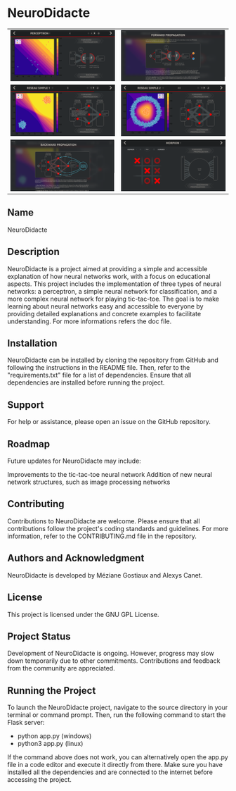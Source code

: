 # NeuroDidacte


<table>
  <tr>
    <td><img src="doc/screenshots/Screenshot2.png"></td>
    <td><img src="doc/screenshots/Screenshot3.png"></td>
  </tr>
  <tr>
    <td><img src="doc/screenshots/Screenshot4.png"></td>
    <td><img src="doc/screenshots/Screenshot5.png"></td>
  </tr>
  <tr>
    <td><img src="doc/screenshots/Screenshot6.png"></td>
    <td><img src="doc/screenshots/Screenshot7.png"></td>
  </tr>


</table>



## Name

NeuroDidacte

## Description

NeuroDidacte is a project aimed at providing a simple and accessible explanation of how neural networks work, with a focus on
educational aspects. This project includes the implementation of three types of neural networks: a perceptron, a simple neural
network for classification, and a more complex neural network for playing tic-tac-toe. The goal is to make learning about neural
networks easy and accessible to everyone by providing detailed explanations and concrete examples to facilitate understanding. For more informations refers the doc file.

## Installation

NeuroDidacte can be installed by cloning the repository from GitHub and following the instructions in the README file. Then,
refer to the "requirements.txt" file for a list of dependencies. Ensure that all dependencies are installed before running the
project.

## Support

For help or assistance, please open an issue on the GitHub repository.

## Roadmap

Future updates for NeuroDidacte may include:

Improvements to the tic-tac-toe neural network
Addition of new neural network structures, such as image processing networks

## Contributing

Contributions to NeuroDidacte are welcome. Please ensure that all contributions follow the project's coding standards and
guidelines. For more information, refer to the CONTRIBUTING.md file in the repository.

## Authors and Acknowledgment

NeuroDidacte is developed by Méziane Gostiaux and Alexys Canet.

## License

This project is licensed under the GNU GPL License.

## Project Status

Development of NeuroDidacte is ongoing. However, progress may slow down temporarily due to other commitments. Contributions and
feedback from the community are appreciated.

## Running the Project

To launch the NeuroDidacte project, navigate to the source directory in your terminal or command prompt. Then, run the following
command to start the Flask server:

- python app.py     (windows)
- python3 app.py    (linux)

If the command above does not work, you can alternatively open the app.py file in a code editor and execute it directly from
there.
Make sure you have installed all the dependencies and are connected to the internet before accessing the project.